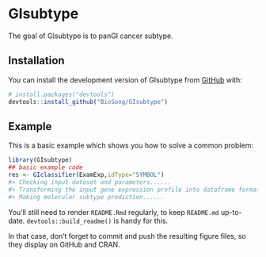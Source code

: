 
<!-- README.md is generated from README.Rmd. Please edit that file -->

# GIsubtype

<!-- badges: start -->
<!-- badges: end -->

The goal of GIsubtype is to panGI cancer subtype.

## Installation

You can install the development version of GIsubtype from
[GitHub](https://github.com/) with:

``` r
# install.packages("devtools")
devtools::install_github("BioSong/GIsubtype")
```

## Example

This is a basic example which shows you how to solve a common problem:

``` r
library(GIsubtype)
## basic example code
res <- GIclassifier(ExamExp,idType="SYMBOL")
#> Checking input dataset and parameters......
#> Transforming the input gene expression profile into dataframe format.
#> Making molecular subtype prediction......
```

You’ll still need to render `README.Rmd` regularly, to keep `README.md`
up-to-date. `devtools::build_readme()` is handy for this.

In that case, don’t forget to commit and push the resulting figure
files, so they display on GitHub and CRAN.
